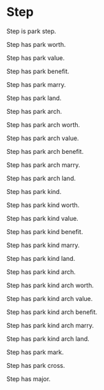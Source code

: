 # Step

Step is park step.

Step has park worth.

Step has park value.

Step has park benefit.

Step has park marry.

Step has park land.

Step has park arch.

Step has park arch worth.

Step has park arch value.

Step has park arch benefit.

Step has park arch marry.

Step has park arch land.

Step has park kind.

Step has park kind worth.

Step has park kind value.

Step has park kind benefit.

Step has park kind marry.

Step has park kind land.

Step has park kind arch.

Step has park kind arch worth.

Step has park kind arch value.

Step has park kind arch benefit.

Step has park kind arch marry.

Step has park kind arch land.

Step has park mark.

Step has park cross.

Step has major.
